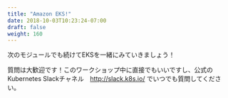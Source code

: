 ```yaml
---
title: "Amazon EKS!"
date: 2018-10-03T10:23:24-07:00
draft: false
weight: 160
---
```


<!--
Stay tuned as we continue the journey with EKS in the next module!
-->
次のモジュールでも続けてEKSを一緒にみていきましょう！

<!--
Always ask questions!  Feel free to ask them in person during this workshop, or any time on the official Kubernetes Slack channel accessible via http://slack.k8s.io/.
-->
質問は大歓迎です！このワークショップ中に直接でもいいですし、公式のKubernetes Slackチャネル　http://slack.k8s.io/ でいつでも質問してください。